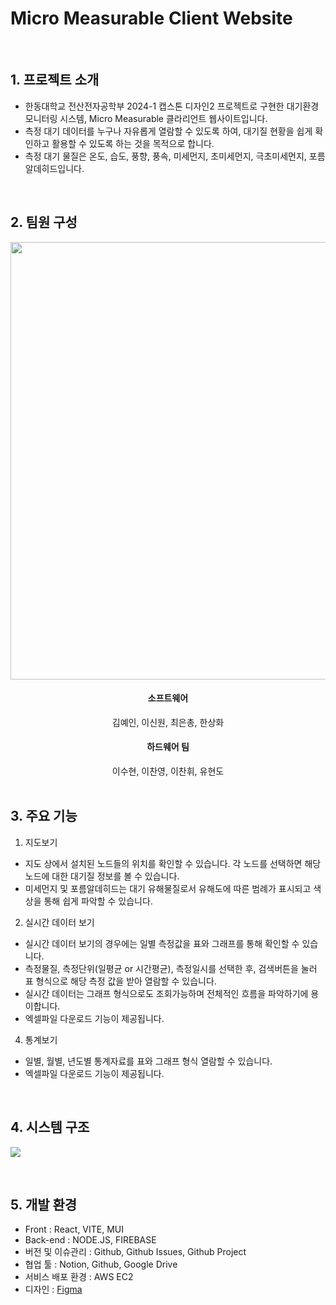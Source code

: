 # Micro Measurable Client Website
<br>

## 1. 프로젝트 소개

- 한동대학교 전산전자공학부 2024-1 캡스톤 디자인2 프로젝트로 구현한 대기환경 모니터링 시스템, Micro Measurable 클라리언트 웹사이트입니다.
- 측정 대기 데이터를 누구나 자유롭게 열람할 수 있도록 하여, 대기질 현황을 쉽게 확인하고 활용할 수 있도록 하는 것을 목적으로 합니다.
- 측정 대기 물질은 온도, 습도, 풍향, 풍속, 미세먼지, 초미세먼지, 극초미세먼지, 포름알데히드입니다.

<br>

## 2. 팀원 구성

<div align="center">
    <img src="https://github.com/LeeShinwon/micro_measurable_admin/assets/82192923/4cad8f46-f0ab-4b80-b201-ae5295c43353" width=700>
</div>

<div align="center">
<h4> 소프트웨어 </h4>
    김예인, 이신원, 최은총, 한상화
<h4> 하드웨어 팀 </h4>
    이수현, 이찬영, 이찬휘, 유현도
</div>

<br>

## 3. 주요 기능

1. 지도보기
- 지도 상에서 설치된 노드들의 위치를 확인할 수 있습니다. 각 노드를 선택하면 해당 노드에 대한 대기질 정보를 볼 수 있습니다.
- 미세먼지 및 포름알데히드는 대기 유해물질로서 유해도에 따른 범례가 표시되고 색상을 통해 쉽게 파악할 수 있습니다.

2. 실시간 데이터 보기
- 실시간 데이터 보기의 경우에는 일별 측정값을 표와 그래프를 통해 확인할 수 있습니다.
- 측정물질, 측정단위(일평균 or 시간평균), 측정일시를 선택한 후, 검색버튼을 눌러 표 형식으로 해당 측정 값을 받아 열람할 수 있습니다.
- 실시간 데이터는 그래프 형식으로도 조회가능하며 전체적인 흐름을 파악하기에 용이합니다.
- 엑셀파일 다운로드 기능이 제공됩니다.

4. 통계보기
- 일별, 월별, 년도별 통계자료를 표와 그래프 형식 열람할 수 있습니다.
- 엑셀파일 다운로드 기능이 제공됩니다.

<br>

## 4. 시스템 구조
![](https://github.com/LeeShinwon/micro_measurable_admin/blob/main/structure.png)

<br>

## 5. 개발 환경

- Front : React, VITE, MUI
- Back-end : NODE.JS, FIREBASE
- 버전 및 이슈관리 : Github, Github Issues, Github Project
- 협업 툴 : Notion, Github, Google Drive
- 서비스 배포 환경 : AWS EC2
- 디자인 : [Figma](https://www.figma.com/design/aiXTcvZdEUs0Ji5YNyiMwH/%EC%BA%A1%EC%8A%A4%ED%86%A42-%EC%9B%B9?node-id=260%3A78&t=ZfmlI2ikT0HOWtn7-1)
<br>
